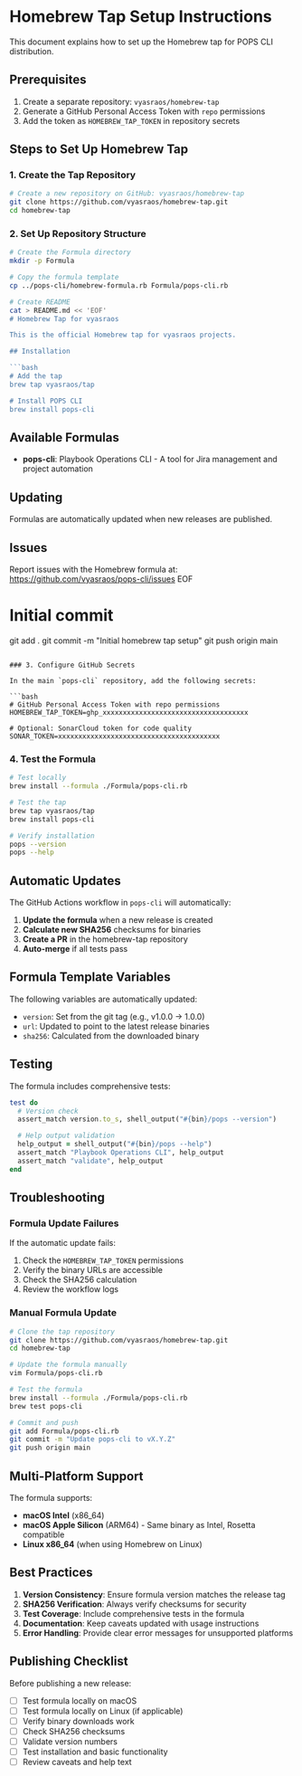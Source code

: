 # Homebrew Tap Setup Instructions

This document explains how to set up the Homebrew tap for POPS CLI distribution.

## Prerequisites

1. Create a separate repository: `vyasraos/homebrew-tap`
2. Generate a GitHub Personal Access Token with `repo` permissions
3. Add the token as `HOMEBREW_TAP_TOKEN` in repository secrets

## Steps to Set Up Homebrew Tap

### 1. Create the Tap Repository

```bash
# Create a new repository on GitHub: vyasraos/homebrew-tap
git clone https://github.com/vyasraos/homebrew-tap.git
cd homebrew-tap
```

### 2. Set Up Repository Structure

```bash
# Create the Formula directory
mkdir -p Formula

# Copy the formula template
cp ../pops-cli/homebrew-formula.rb Formula/pops-cli.rb

# Create README
cat > README.md << 'EOF'
# Homebrew Tap for vyasraos

This is the official Homebrew tap for vyasraos projects.

## Installation

```bash
# Add the tap
brew tap vyasraos/tap

# Install POPS CLI
brew install pops-cli
```

## Available Formulas

- **pops-cli**: Playbook Operations CLI - A tool for Jira management and project automation

## Updating

Formulas are automatically updated when new releases are published.

## Issues

Report issues with the Homebrew formula at: https://github.com/vyasraos/pops-cli/issues
EOF

# Initial commit
git add .
git commit -m "Initial homebrew tap setup"
git push origin main
```

### 3. Configure GitHub Secrets

In the main `pops-cli` repository, add the following secrets:

```bash
# GitHub Personal Access Token with repo permissions
HOMEBREW_TAP_TOKEN=ghp_xxxxxxxxxxxxxxxxxxxxxxxxxxxxxxxxxxxx

# Optional: SonarCloud token for code quality
SONAR_TOKEN=xxxxxxxxxxxxxxxxxxxxxxxxxxxxxxxxxxxxxxxx
```

### 4. Test the Formula

```bash
# Test locally
brew install --formula ./Formula/pops-cli.rb

# Test the tap
brew tap vyasraos/tap
brew install pops-cli

# Verify installation
pops --version
pops --help
```

## Automatic Updates

The GitHub Actions workflow in `pops-cli` will automatically:

1. **Update the formula** when a new release is created
2. **Calculate new SHA256** checksums for binaries
3. **Create a PR** in the homebrew-tap repository
4. **Auto-merge** if all tests pass

## Formula Template Variables

The following variables are automatically updated:

- `version`: Set from the git tag (e.g., v1.0.0 → 1.0.0)
- `url`: Updated to point to the latest release binaries
- `sha256`: Calculated from the downloaded binary

## Testing

The formula includes comprehensive tests:

```ruby
test do
  # Version check
  assert_match version.to_s, shell_output("#{bin}/pops --version")

  # Help output validation
  help_output = shell_output("#{bin}/pops --help")
  assert_match "Playbook Operations CLI", help_output
  assert_match "validate", help_output
end
```

## Troubleshooting

### Formula Update Failures

If the automatic update fails:

1. Check the `HOMEBREW_TAP_TOKEN` permissions
2. Verify the binary URLs are accessible
3. Check the SHA256 calculation
4. Review the workflow logs

### Manual Formula Update

```bash
# Clone the tap repository
git clone https://github.com/vyasraos/homebrew-tap.git
cd homebrew-tap

# Update the formula manually
vim Formula/pops-cli.rb

# Test the formula
brew install --formula ./Formula/pops-cli.rb
brew test pops-cli

# Commit and push
git add Formula/pops-cli.rb
git commit -m "Update pops-cli to vX.Y.Z"
git push origin main
```

## Multi-Platform Support

The formula supports:

- **macOS Intel** (x86_64)
- **macOS Apple Silicon** (ARM64) - Same binary as Intel, Rosetta compatible
- **Linux x86_64** (when using Homebrew on Linux)

## Best Practices

1. **Version Consistency**: Ensure formula version matches the release tag
2. **SHA256 Verification**: Always verify checksums for security
3. **Test Coverage**: Include comprehensive tests in the formula
4. **Documentation**: Keep caveats updated with usage instructions
5. **Error Handling**: Provide clear error messages for unsupported platforms

## Publishing Checklist

Before publishing a new release:

- [ ] Test formula locally on macOS
- [ ] Test formula locally on Linux (if applicable)
- [ ] Verify binary downloads work
- [ ] Check SHA256 checksums
- [ ] Validate version numbers
- [ ] Test installation and basic functionality
- [ ] Review caveats and help text